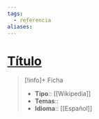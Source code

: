 ```yaml
---
tags:
  - referencia
aliases:
---
```

# [Título](https://es.wikipedia.org/wiki/<%tp.file.title%>)

>[!info]+ Ficha
>- **Tipo**:: [[Wikipedia]]
>- **Temas**::
>- **Idioma**:: [[Español]]
